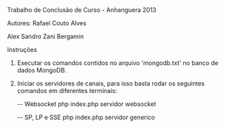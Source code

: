 Trabalho de Conclusão de Curso - Anhanguera 2013

Autores:
Rafael Couto Alves

Alex Sandro Zani Bergamin


Instruções

1) Executar os comandos contidos no arquivo 'mongodb.txt' no banco de dados MongoDB.

2) Iniciar os servidores de canais, para isso basta rodar os seguintes comandos em diferentes terminais:

	-- Websocket 
	php index.php servidor websocket
	
	-- SP, LP e SSE
	php index.php servidor generico
